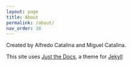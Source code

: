 ```yaml
---
layout: page
title: About
permalink: /about/
nav_order: 10
---
```


Created by Alfredo Catalina and Miguel Catalina.

This site uses [Just the
Docs](https://github.com/just-the-docs/just-the-docs), a theme for
[Jekyll](https://jekyllrb.com/)
